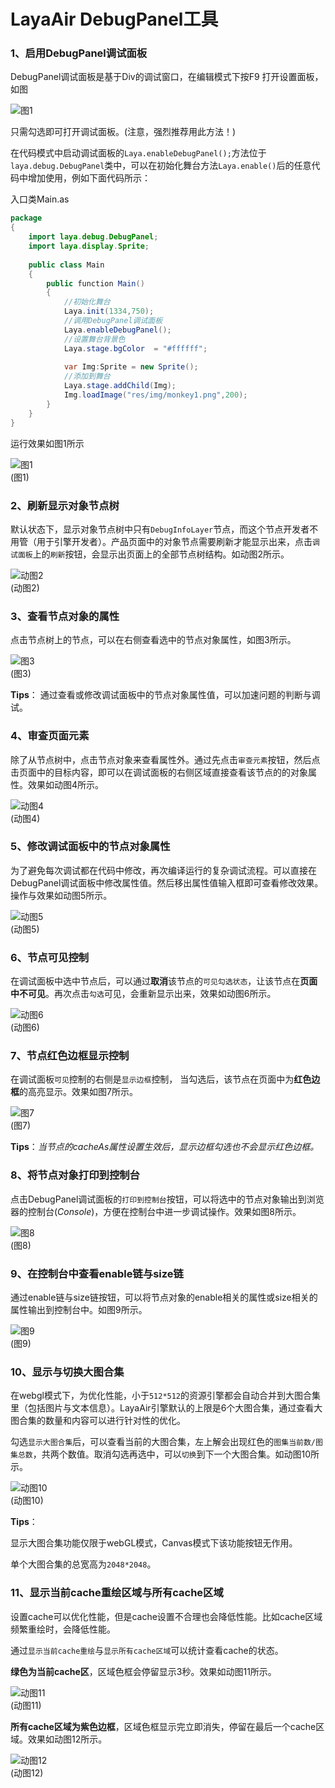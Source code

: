# LayaAir DebugPanel工具

### 1、启用DebugPanel调试面板

DebugPanel调试面板是基于Div的调试窗口，在编辑模式下按F9 打开设置面板，如图

![图1](img/debug.png)

只需勾选即可打开调试面板。(注意，强烈推荐用此方法！)

在代码模式中启动调试面板的`Laya.enableDebugPanel();`方法位于`laya.debug.DebugPanel`类中，可以在初始化舞台方法`Laya.enable()`后的任意代码中增加使用，例如下面代码所示：

入口类Main.as

```java
package
{
	import laya.debug.DebugPanel;
	import laya.display.Sprite;
	
	public class Main
	{
		public function Main()
		{
			//初始化舞台
			Laya.init(1334,750);    
			//调用DebugPanel调试面板
			Laya.enableDebugPanel();
			//设置舞台背景色
			Laya.stage.bgColor  = "#ffffff";
			
			var Img:Sprite = new Sprite(); 			 
			//添加到舞台
			Laya.stage.addChild(Img);   
			Img.loadImage("res/img/monkey1.png",200); 	
		}
	}
}
```

运行效果如图1所示

![图1](img/1.png) <br /> (图1)



### 2、刷新显示对象节点树

默认状态下，显示对象节点树中只有`DebugInfoLayer`节点，而这个节点开发者不用管（用于引擎开发者）。产品页面中的对象节点需要刷新才能显示出来，点击`调试面板`上的`刷新`按钮，会显示出页面上的全部节点树结构。如动图2所示。

![动图2](img/2.gif) <br /> (动图2)



### 3、查看节点对象的属性

点击节点树上的节点，可以在右侧查看选中的节点对象属性，如图3所示。

![图3](img/3.png) <br /> (图3)

**Tips**： 通过查看或修改调试面板中的节点对象属性值，可以加速问题的判断与调试。



### 4、审查页面元素

除了从节点树中，点击节点对象来查看属性外。通过先点击`审查元素`按钮，然后点击页面中的目标内容，即可以在调试面板的右侧区域直接查看该节点的的对象属性。效果如动图4所示。

![动图4](img/4.gif) <br /> (动图4)





### 5、修改调试面板中的节点对象属性

为了避免每次调试都在代码中修改，再次编译运行的复杂调试流程。可以直接在DebugPanel调试面板中修改属性值。然后移出属性值输入框即可查看修改效果。操作与效果如动图5所示。

![动图5](img/5.gif) <br /> (动图5)



### 6、节点可见控制

在调试面板中选中节点后，可以通过**取消**该节点的`可见勾选状态`，让该节点在**页面中不可见**。再次点击`勾选`可见，会重新显示出来，效果如动图6所示。

![动图6](img/6.gif) <br /> (动图6)





### 7、节点红色边框显示控制

在调试面板`可见`控制的右侧是`显示边框`控制， 当勾选后，该节点在页面中为**红色边框**的高亮显示。效果如图7所示。

![图7](img/7.png) <br /> (图7)

**Tips**：*当节点的cacheAs属性设置生效后，显示边框勾选也不会显示红色边框。*



### 8、将节点对象打印到控制台 

点击DebugPanel调试面板的`打印到控制台`按钮，可以将选中的节点对象输出到浏览器的控制台(*Console*)，方便在控制台中进一步调试操作。效果如图8所示。

![图8](img/8.png) <br /> (图8)



### 9、在控制台中查看enable链与size链

通过enable链与size链按钮，可以将节点对象的enable相关的属性或size相关的属性输出到控制台中。如图9所示。

![图9](img/9.png) <br /> (图9)



### 10、显示与切换大图合集

在webgl模式下，为优化性能，小于`512*512`的资源引擎都会自动合并到大图合集里（包括图片与文本信息）。LayaAir引擎默认的上限是6个大图合集，通过查看大图合集的数量和内容可以进行针对性的优化。

勾选`显示大图合集`后，可以查看当前的大图合集，左上解会出现红色的`图集当前数/图集总数`，共两个数值。取消勾选再选中，可以`切换`到下一个大图合集。如动图10所示。

![动图10](img/10.gif) <br /> (动图10)

**Tips**：

显示大图合集功能仅限于webGL模式，Canvas模式下该功能按钮无作用。

单个大图合集的总宽高为`2048*2048`。





### 11、显示当前cache重绘区域与所有cache区域

设置cache可以优化性能，但是cache设置不合理也会降低性能。比如cache区域频繁重绘时，会降低性能。

通过`显示当前cache重绘`与`显示所有cache区域`可以统计查看cache的状态。

**绿色为当前cache区**，区域色框会停留显示3秒。效果如动图11所示。

![动图11](img/11.gif) <br /> (动图11)


**所有cache区域为紫色边框**，区域色框显示完立即消失，停留在最后一个cache区域。效果如动图12所示。

![动图12](img/12.gif) <br /> (动图12)







 

